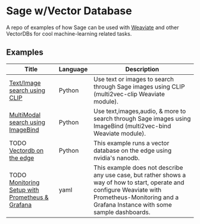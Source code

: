 # Sage w/Vector Database

A repo of examples of how Sage can be used with [Weaviate](https://github.com/weaviate/weaviate) and other VectorDBs for cool machine-learning related tasks.

## Examples

|Title|Language|Description|
|---|---|---|
| [Text/Image search using CLIP](/CLIP_example/) | Python  | Use text or images to search through Sage images using CLIP (multi2vec-clip Weaviate module).|
| [MultiModal search using ImageBind](/ImageBind_example/) | Python  | Use text,images,audio, & more to search through Sage images using ImageBind (multi2vec-bind Weaviate module).|
| TODO [Vectordb on the edge](https://www.jetson-ai-lab.com/tutorial_nanodb.html) | Python  | This example runs a vector database on the edge using nvidia's nanodb. |
| TODO [Monitoring Setup with Prometheus & Grafana](monitoring-prometheus-grafana) | yaml  | This example does not describe any use case, but rather shows a way of how to start, operate and configure Weaviate with Prometheus-Monitoring and a Grafana Instance with some sample dashboards. |



